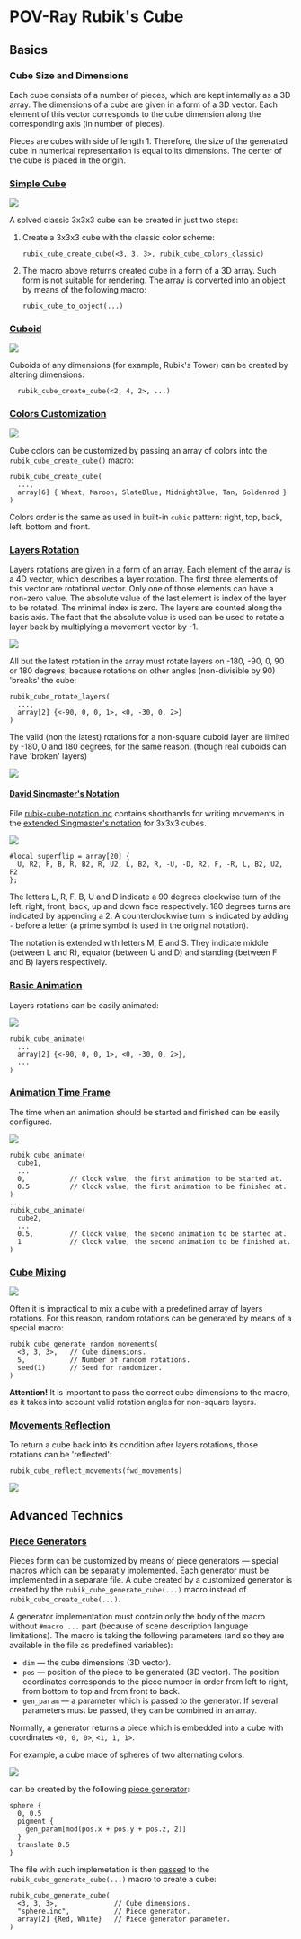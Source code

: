 POV-Ray Rubik's Cube
====================

Basics
------

### Cube Size and Dimensions

Each cube consists of a number of pieces, which are kept internally as
a 3D array. The dimensions of a cube are given in a form of a 3D
vector. Each element of this vector corresponds to the cube dimension
along the corresponding axis (in number of pieces).

Pieces are cubes with side of length 1. Therefore, the size of the
generated cube in numerical representation is equal to its
dimensions. The center of the cube is placed in the origin.


### [Simple Cube](simple-cube)

![](simple-cube/simple-cube.png)

A solved classic 3x3x3 cube can be created in just two steps:

1. Create a 3x3x3 cube with the classic color scheme:
   ```
   rubik_cube_create_cube(<3, 3, 3>, rubik_cube_colors_classic)
   ```

2. The macro above returns created cube in a form of a 3D array. Such
   form is not suitable for rendering. The array is converted into an
   object by means of the following macro:
   ```
   rubik_cube_to_object(...)
   ```


### [Cuboid](cuboid)

![](cuboid/cuboid.png)

Cuboids of any dimensions (for example, Rubik's Tower) can be created
by altering dimensions:
```
  rubik_cube_create_cube(<2, 4, 2>, ...)
```


### [Colors Customization](colors-customization)

![](colors-customization/colors-customization.png)

Cube colors can be customized by passing an array of colors into the
`rubik_cube_create_cube()` macro:
```
rubik_cube_create_cube(
  ...,
  array[6] { Wheat, Maroon, SlateBlue, MidnightBlue, Tan, Goldenrod }
)
```

Colors order is the same as used in built-in `cubic` pattern: right,
top, back, left, bottom and front.


### [Layers Rotation](layers-rotation)

Layers rotations are given in a form of an array. Each element of the
array is a 4D vector, which describes a layer rotation. The first
three elements of this vector are rotational vector. Only one of those
elements can have a non-zero value. The absolute value of the last
element is index of the layer to be rotated. The minimal index is
zero. The layers are counted along the basis axis. The fact that the
absolute value is used can be used to rotate a layer back by
multiplying a movement vector by -1.

![](layers-rotation/layers-rotation-3x3x3.png)

All but the latest rotation in the array must rotate layers on -180,
-90, 0, 90 or 180 degrees, because rotations on other angles
(non-divisible by 90) 'breaks' the cube:
```
rubik_cube_rotate_layers(
  ...,
  array[2] {<-90, 0, 0, 1>, <0, -30, 0, 2>}
)
```

The valid (non the latest) rotations for a non-square cuboid layer are
limited by -180, 0 and 180 degrees, for the same reason. (though real
cuboids can have 'broken' layers)

![](layers-rotation/layers-rotation-2x4x2.png)


#### [David Singmaster's Notation](notation)

File [rubik-cube-notation.inc](../rubik-cube-notation.inc) contains
shorthands for writing movements in the
[extended Singmaster's notation](https://en.wikipedia.org/wiki/Rubik%27s_Cube#Move_notation)
for 3x3x3 cubes.

![](notation/notation.png)

```
#local superflip = array[20] {
  U, R2, F, B, R, B2, R, U2, L, B2, R, -U, -D, R2, F, -R, L, B2, U2, F2
};
```

The letters L, R, F, B, U and D indicate a 90 degrees clockwise turn
of the left, right, front, back, up and down face respectively. 180
degrees turns are indicated by appending a 2. A counterclockwise turn
is indicated by adding `-` before a letter (a prime symbol is used in
the original notation).

The notation is extended with letters M, E and S. They indicate middle
(between L and R), equator (between U and D) and standing (between F
and B) layers respectively.


### [Basic Animation](basic-animation)

Layers rotations can be easily animated:

![](basic-animation/basic-animation.gif)

```
rubik_cube_animate(
  ...
  array[2] {<-90, 0, 0, 1>, <0, -30, 0, 2>},
  ...
)
```


### [Animation Time Frame](animation-time-frame)

The time when an animation should be started and finished can be
easily configured.

![](animation-time-frame/animation-time-frame.gif)

```
rubik_cube_animate(
  cube1,
  ...
  0,           // Clock value, the first animation to be started at.
  0.5          // Clock value, the first animation to be finished at.
)
...
rubik_cube_animate(
  cube2,
  ...
  0.5,         // Clock value, the second animation to be started at.
  1            // Clock value, the second animation to be finished at.
)
```


### [Cube Mixing](cube-mixing)

![](cube-mixing/cube-mixing.gif)

Often it is impractical to mix a cube with a predefined array of
layers rotations. For this reason, random rotations can be generated
by means of a special macro:
```
rubik_cube_generate_random_movements(
  <3, 3, 3>,   // Cube dimensions.
  5,           // Number of random rotations.
  seed(1)      // Seed for randomizer.
)
```

**Attention!** It is important to pass the correct cube dimensions to
the macro, as it takes into account valid rotation angles for
non-square layers.


### [Movements Reflection](movements-reflection)

To return a cube back into its condition after layers rotations, those
rotations can be 'reflected':
```
rubik_cube_reflect_movements(fwd_movements)
```

![](movements-reflection/movements-reflection.gif)


Advanced Technics
-----------------

### [Piece Generators](piece-generators)

Pieces form can be customized by means of piece generators &mdash;
special macros which can be separatly implemented. Each generator must
be implemented in a separate file. A cube created by a customized
generator is created by the `rubik_cube_generate_cube(...)` macro
instead of `rubik_cube_create_cube(...)`.

A generator implementation must contain only the body of the macro
without `#macro ...` part (because of scene description language
limitations). The macro is taking the following parameters (and so
they are available in the file as predefined variables):
- `dim` &mdash; the cube dimensions (3D vector).
- `pos` &mdash; position of the piece to be generated (3D vector). The
  position coordinates corresponds to the piece number in order from
  left to right, from bottom to top and from front to back.
- `gen_param` &mdash; a parameter which is passed to the generator. If
  several parameters must be passed, they can be combined in an array.

Normally, a generator returns a piece which is embedded into a cube
with coordinates `<0, 0, 0>`, `<1, 1, 1>`.

For example, a cube made of spheres of two alternating colors:

![](piece-generators/sphere.png)

can be created by the following
[piece generator](piece-generators/sphere.inc):
```
sphere {
  0, 0.5
  pigment {
    gen_param[mod(pos.x + pos.y + pos.z, 2)]
  }
  translate 0.5
}
```

The file with such implemetation is then
[passed](piece-generators/sphere.pov) to the
`rubik_cube_generate_cube(...)` macro to create a cube:
```
rubik_cube_generate_cube(
  <3, 3, 3>,              // Cube dimensions.
  "sphere.inc",           // Piece generator.
  array[2] {Red, White}   // Piece generator parameter.
)
```
